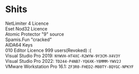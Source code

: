 # Shits


NetLimiter 4 Licence<br>Eset Nod32 Licence<br>Atomic Protector "9" source<br>Spamis.Fun "cracked"<br>AIDA64 Keys<br>010 Editor Licence 999 users(Revoked) :(<br>Visual Studio Pro 2019: `NYWVH-HT4XC-R2WYW-9Y3CM-X4V3Y`<br>Visual Studio Pro 2022: `TD244-P4NB7-YQ6XK-Y8MMM-YWV2J`<br>VMware Workstation Pro 16.1: `ZF3R0-FHED2-M80TY-8QYGC-NPKYF`
